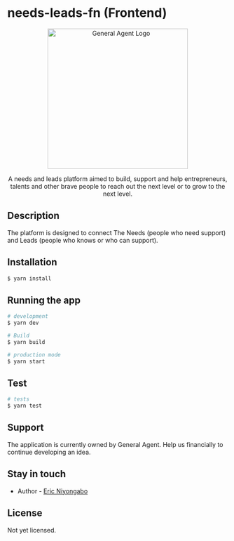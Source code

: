 # needs-leads-fn (Frontend)
<p align="center">
  <a href="http://nestjs.com/" target="blank"><img src="https://res.cloudinary.com/realgeneagent/image/upload/v1614169186/Production/logo_hhdqke.jpg" width="320" alt="General Agent Logo" /></a>
</p>

<p align="center">A needs and leads platform aimed to build, support and help entrepreneurs, talents and other brave people to reach out the next level or to grow to the next level.</p>
  
## Description

The platform is designed to connect The Needs (people who need support) and Leads (people who knows or who can support).


## Installation

```bash
$ yarn install
```

## Running the app

```bash
# development
$ yarn dev 

# Build
$ yarn build

# production mode
$ yarn start
```
## Test

```bash
# tests
$ yarn test
```

## Support

The application is currently owned by General Agent. Help us financially to continue developing an idea.

## Stay in touch

- Author - [Eric Niyongabo](https://twitter.com/niyongaboeric69)

## License
Not yet licensed.
